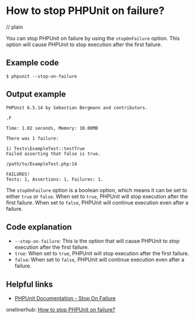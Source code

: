 # How to stop PHPUnit on failure?
// plain

You can stop PHPUnit on failure by using the `stopOnFailure` option. This option will cause PHPUnit to stop execution after the first failure.

## Example code

```
$ phpunit --stop-on-failure
```

## Output example

```
PHPUnit 6.5.14 by Sebastian Bergmann and contributors.

.F

Time: 1.02 seconds, Memory: 10.00MB

There was 1 failure:

1) Tests\ExampleTest::testTrue
Failed asserting that false is true.

/path/to/ExampleTest.php:14

FAILURES!
Tests: 1, Assertions: 1, Failures: 1.
```

The `stopOnFailure` option is a boolean option, which means it can be set to either `true` or `false`. When set to `true`, PHPUnit will stop execution after the first failure. When set to `false`, PHPUnit will continue execution even after a failure.

## Code explanation

- `--stop-on-failure`: This is the option that will cause PHPUnit to stop execution after the first failure.
- `true`: When set to `true`, PHPUnit will stop execution after the first failure.
- `false`: When set to `false`, PHPUnit will continue execution even after a failure.

## Helpful links
- [PHPUnit Documentation - Stop On Failure](https://phpunit.readthedocs.io/en/latest/textui.html#stop-on-failure)

onelinerhub: [How to stop PHPUnit on failure?](https://onelinerhub.com/phpunit/how-to-stop-phpunit-on-failure)